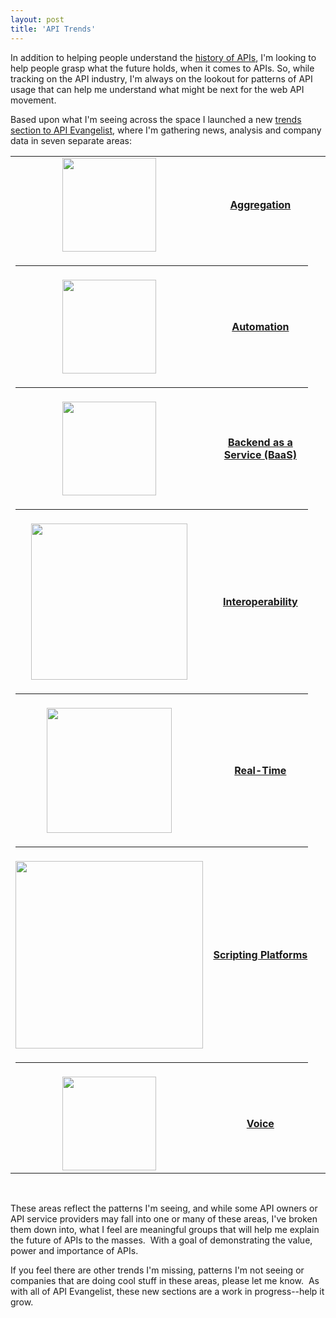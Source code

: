 ```yaml
---
layout: post
title: 'API Trends'
---
```

<p>In addition to helping people understand the <a href="/history/">history of APIs</a>, I'm looking to help people grasp what the future holds, when it comes to APIs.&nbsp;So, while tracking on the API industry, I'm always on the lookout for patterns of API usage that can help me understand what might be next for the web API movement.&nbsp;</p>
<p>Based upon what I'm seeing across the space I launched a new <a title="API Trends" href="/trends/">trends section to API Evangelist</a>, where I'm gathering news, analysis and company data in seven separate areas:</p>
<table cellspacing="2" cellpadding="10" width="90%" align="center">
<tbody>
<tr>
<td width="175" align="center"><img src="https://s3.amazonaws.com/kinlane-productions/api-evangelist/trends/aggregation-trend.png" alt="" width="150" align="center" /></td>
<td align="center"><a href="/trends/aggregation.php"><strong>Aggregation</strong></a></td>
</tr>
<tr>
<td colspan="2">
<hr />
</td>
<td>&nbsp;</td>
</tr>
<tr>
<td width="175" align="center"><img src="https://s3.amazonaws.com/kinlane-productions/api-evangelist/trends/automation-trends.png" alt="" width="150" align="center" /></td>
<td align="center"><a href="/trends/automation.php"><strong>Automation</strong></a></td>
</tr>
<tr>
<td colspan="2">
<hr />
</td>
<td>&nbsp;</td>
</tr>
<tr>
<td width="175" align="center"><img src="https://s3.amazonaws.com/kinlane-productions/api-evangelist/trends/baas-trends.png" alt="" width="150" align="center" /></td>
<td align="center"><a href="/trends/baas.php"><strong>Backend as a Service (BaaS)</strong></a></td>
</tr>
<tr>
<td colspan="2">
<hr />
</td>
<td>&nbsp;</td>
</tr>
<tr>
<td width="175" align="center"><img src="https://s3.amazonaws.com/kinlane-productions/api-evangelist/trends/interoperability-trends.png" alt="" width="250" align="center" /></td>
<td align="center"><a href="/trends/interoperability.php"><strong>Interoperability</strong></a></td>
</tr>
<tr>
<td colspan="2">
<hr />
</td>
<td>&nbsp;</td>
</tr>
<tr>
<td width="175" align="center"><img src="https://s3.amazonaws.com/kinlane-productions/api-evangelist/trends/real-time-2.jpg" alt="" width="200" align="center" /></td>
<td align="center"><a href="/trends/realtime.php"><strong>Real-Time</strong></a></td>
</tr>
<tr>
<td colspan="2">
<hr />
</td>
<td>&nbsp;</td>
</tr>
<tr>
<td width="175" align="center"><img src="https://s3.amazonaws.com/kinlane-productions/api-evangelist/trends/Javascript-Array-4-2.png" alt="" width="300" align="center" /></td>
<td align="center"><a href="/trends/scripting-platforms.php"><strong>Scripting Platforms</strong></a></td>
</tr>
<tr>
<td colspan="2">
<hr />
</td>
<td>&nbsp;</td>
</tr>
<tr>
<td width="175" align="center"><img src="https://s3.amazonaws.com/kinlane-productions/api-evangelist/trends/voice-trends-microphone.jpg" alt="" width="150" align="center" /></td>
<td align="center"><a href="/trends/voice.php"><strong>Voice</strong></a></td>
</tr>
</tbody>
</table>
<p>&nbsp;</p>
<p>These areas reflect the patterns I'm seeing, and while some API owners or API service providers may fall into one or many of these areas, I've broken them down into, what I feel are meaningful groups that will help me explain the future of APIs to the masses. &nbsp;With a goal of demonstrating the value, power and importance of APIs.</p>
<p>If you feel there are other trends I'm missing, patterns I'm not seeing or companies that are doing cool stuff in these areas, please let me know. &nbsp;As with all of API Evangelist, these new sections are a work in progress--help it grow.</p>